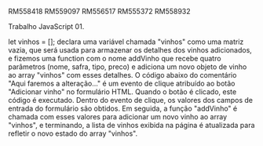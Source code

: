 RM558418 RM559097 RM556517 RM555372 RM558932

Trabalho JavaScript 01.


let vinhos = []; declara uma variável chamada "vinhos" como uma matriz vazia, que será usada para armazenar os detalhes dos vinhos adicionados, e fizemos uma function com o nome addVinho que recebe quatro parâmetros (nome, safra, tipo, preco) e adiciona um novo objeto de vinho ao array "vinhos" com esses detalhes. O código abaixo do comentário "Aqui faremos a alteração..." é um evento de clique atribuído ao botão "Adicionar vinho" no formulário HTML. Quando o botão é clicado, este código é executado. Dentro do evento de clique, os valores dos campos de entrada do formulário são obtidos. Em seguida, a função "addVinho" é chamada com esses valores para adicionar um novo vinho ao array "vinhos", e terminando, a lista de vinhos exibida na página é atualizada para refletir o novo estado do array "vinhos".
